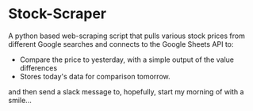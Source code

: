 # Stock-Scraper
A python based web-scraping script that pulls various stock prices from different Google searches and connects to the Google Sheets API to:
- Compare the price to yesterday, with a simple output of the value differences
- Stores today's data for comparison tomorrow.

and then send a slack message to, hopefully, start my morning of with a smile...

